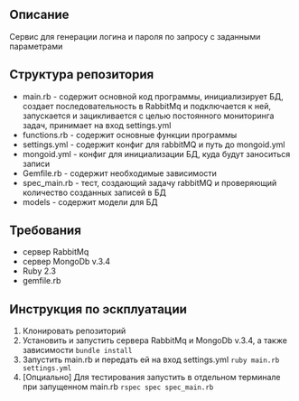 ## Описание
Сервис для генерации логина и пароля по запросу с заданными параметрами

## Структура репозитория
- main.rb - содержит основной код программы, инициализирует БД, создает последовательность в RabbitMq и подключается к ней, запускается и зацикливается с целью постоянного мониторинга задач, принимает на вход settings.yml
- functions.rb - содержит основные функции программы
- settings.yml - содержит конфиг для rabbitMQ и путь до mongoid.yml
- mongoid.yml - конфиг для инициализации БД, куда будут заноситься записи
- Gemfile.rb - содержит необходимые зависимости
- spec_main.rb - тест, создающий задачу rabbitMQ и проверяющий количество созданных записей в БД
- models - содержит модели для БД

## Требования
- сервер RabbitMq
- сервер MongoDb v.3.4
- Ruby 2.3
- gemfile.rb


## Инструкция по эскплуатации
1. Клонировать репозиторий
2. Установить и запустить сервера RabbitMq  и MongoDb v.3.4, а также зависимости
```bundle install```
3. Запустить main.rb и передать ей на вход settings.yml
```ruby main.rb settings.yml```
4. [Опциально] Для тестирования запустить в отдельном терминале при запущенном main.rb 
```rspec spec spec_main.rb```
